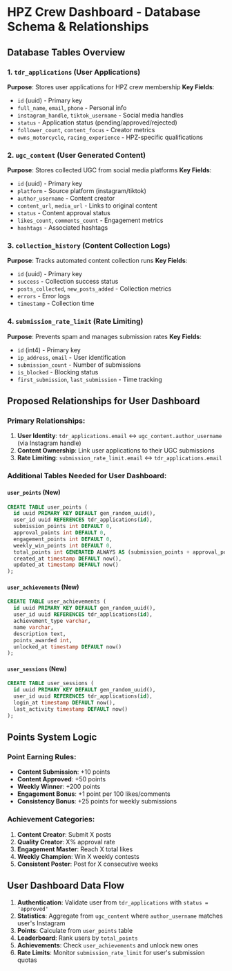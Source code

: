 # HPZ Crew Dashboard - Database Schema & Relationships

## Database Tables Overview

### 1. `tdr_applications` (User Applications)

**Purpose**: Stores user applications for HPZ crew membership
**Key Fields**:

- `id` (uuid) - Primary key
- `full_name`, `email`, `phone` - Personal info
- `instagram_handle`, `tiktok_username` - Social media handles
- `status` - Application status (pending/approved/rejected)
- `follower_count`, `content_focus` - Creator metrics
- `owns_motorcycle`, `racing_experience` - HPZ-specific qualifications

### 2. `ugc_content` (User Generated Content)

**Purpose**: Stores collected UGC from social media platforms
**Key Fields**:

- `id` (uuid) - Primary key
- `platform` - Source platform (instagram/tiktok)
- `author_username` - Content creator
- `content_url`, `media_url` - Links to original content
- `status` - Content approval status
- `likes_count`, `comments_count` - Engagement metrics
- `hashtags` - Associated hashtags

### 3. `collection_history` (Content Collection Logs)

**Purpose**: Tracks automated content collection runs
**Key Fields**:

- `id` (uuid) - Primary key
- `success` - Collection success status
- `posts_collected`, `new_posts_added` - Collection metrics
- `errors` - Error logs
- `timestamp` - Collection time

### 4. `submission_rate_limit` (Rate Limiting)

**Purpose**: Prevents spam and manages submission rates
**Key Fields**:

- `id` (int4) - Primary key
- `ip_address`, `email` - User identification
- `submission_count` - Number of submissions
- `is_blocked` - Blocking status
- `first_submission`, `last_submission` - Time tracking

## Proposed Relationships for User Dashboard

### Primary Relationships:

1. **User Identity**: `tdr_applications.email` ↔ `ugc_content.author_username` (via Instagram handle)
2. **Content Ownership**: Link user applications to their UGC submissions
3. **Rate Limiting**: `submission_rate_limit.email` ↔ `tdr_applications.email`

### Additional Tables Needed for User Dashboard:

#### `user_points` (New)

```sql
CREATE TABLE user_points (
  id uuid PRIMARY KEY DEFAULT gen_random_uuid(),
  user_id uuid REFERENCES tdr_applications(id),
  submission_points int DEFAULT 0,
  approval_points int DEFAULT 0,
  engagement_points int DEFAULT 0,
  weekly_win_points int DEFAULT 0,
  total_points int GENERATED ALWAYS AS (submission_points + approval_points + engagement_points + weekly_win_points) STORED,
  created_at timestamp DEFAULT now(),
  updated_at timestamp DEFAULT now()
);
```

#### `user_achievements` (New)

```sql
CREATE TABLE user_achievements (
  id uuid PRIMARY KEY DEFAULT gen_random_uuid(),
  user_id uuid REFERENCES tdr_applications(id),
  achievement_type varchar,
  name varchar,
  description text,
  points_awarded int,
  unlocked_at timestamp DEFAULT now()
);
```

#### `user_sessions` (New)

```sql
CREATE TABLE user_sessions (
  id uuid PRIMARY KEY DEFAULT gen_random_uuid(),
  user_id uuid REFERENCES tdr_applications(id),
  login_at timestamp DEFAULT now(),
  last_activity timestamp DEFAULT now()
);
```

## Points System Logic

### Point Earning Rules:

- **Content Submission**: +10 points
- **Content Approved**: +50 points
- **Weekly Winner**: +200 points
- **Engagement Bonus**: +1 point per 100 likes/comments
- **Consistency Bonus**: +25 points for weekly submissions

### Achievement Categories:

1. **Content Creator**: Submit X posts
2. **Quality Creator**: X% approval rate
3. **Engagement Master**: Reach X total likes
4. **Weekly Champion**: Win X weekly contests
5. **Consistent Poster**: Post for X consecutive weeks

## User Dashboard Data Flow

1. **Authentication**: Validate user from `tdr_applications` with `status = 'approved'`
2. **Statistics**: Aggregate from `ugc_content` where `author_username` matches user's Instagram
3. **Points**: Calculate from `user_points` table
4. **Leaderboard**: Rank users by `total_points`
5. **Achievements**: Check `user_achievements` and unlock new ones
6. **Rate Limits**: Monitor `submission_rate_limit` for user's submission quotas

